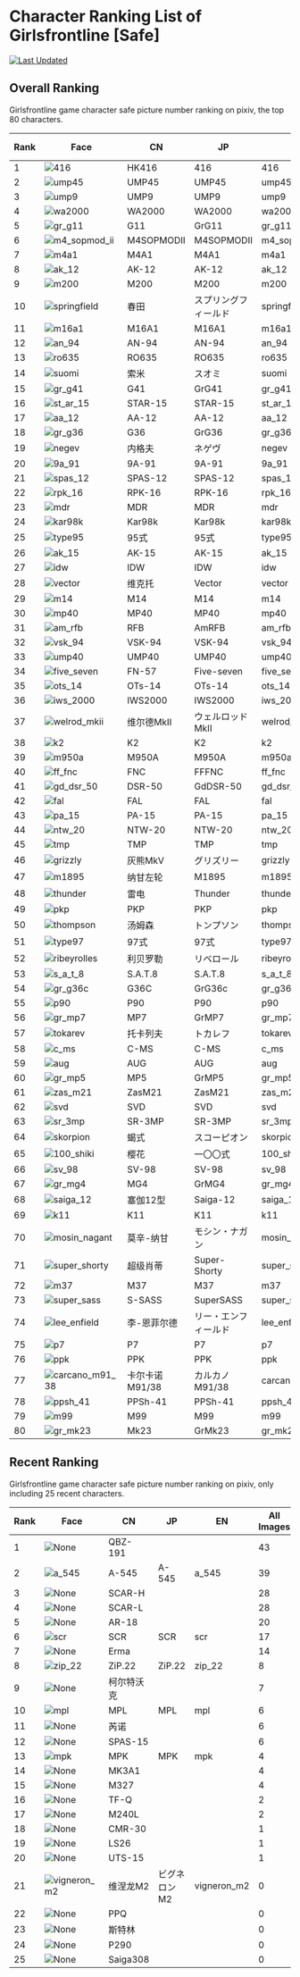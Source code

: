 # Character Ranking List of Girlsfrontline [Safe]

[![Last Updated](https://img.shields.io/endpoint?url=https://gist.githubusercontent.com/narugo1992/254442dea2e77cf46366df97f499242f/raw/data_last_update.json)](https://huggingface.co/datasets/deepghs/game_characters)

## Overall Ranking

Girlsfrontline game character safe picture number ranking on pixiv, the top 80 characters. 

|   Rank | Face                                                | CN         | JP           | EN             |   All Images |   R18 Images |
|--------|-----------------------------------------------------|------------|--------------|----------------|--------------|--------------|
|      1 | ![416](./images/logo_416.png)                       | HK416      | 416          | 416            |        11877 |         1634 |
|      2 | ![ump45](./images/logo_ump45.png)                   | UMP45      | UMP45        | ump45          |         8118 |          861 |
|      3 | ![ump9](./images/logo_ump9.png)                     | UMP9       | UMP9         | ump9           |         4740 |          451 |
|      4 | ![wa2000](./images/logo_wa2000.png)                 | WA2000     | WA2000       | wa2000         |         4003 |          511 |
|      5 | ![gr_g11](./images/logo_gr_g11.png)                 | G11        | GrG11        | gr_g11         |         3676 |          276 |
|      6 | ![m4_sopmod_ii](./images/logo_m4_sopmod_ii.png)     | M4SOPMODII | M4SOPMODII   | m4_sopmod_ii   |         3109 |          251 |
|      7 | ![m4a1](./images/logo_m4a1.png)                     | M4A1       | M4A1         | m4a1           |         3011 |          270 |
|      8 | ![ak_12](./images/logo_ak_12.png)                   | AK-12      | AK-12        | ak_12          |         2742 |          327 |
|      9 | ![m200](./images/logo_m200.png)                     | M200       | M200         | m200           |         2742 |          297 |
|     10 | ![springfield](./images/logo_springfield.png)       | 春田         | スプリングフィールド   | springfield    |         2710 |          400 |
|     11 | ![m16a1](./images/logo_m16a1.png)                   | M16A1      | M16A1        | m16a1          |         2633 |          196 |
|     12 | ![an_94](./images/logo_an_94.png)                   | AN-94      | AN-94        | an_94          |         2301 |          208 |
|     13 | ![ro635](./images/logo_ro635.png)                   | RO635      | RO635        | ro635          |         1990 |          253 |
|     14 | ![suomi](./images/logo_suomi.png)                   | 索米         | スオミ          | suomi          |         1821 |          288 |
|     15 | ![gr_g41](./images/logo_gr_g41.png)                 | G41        | GrG41        | gr_g41         |         1661 |          268 |
|     16 | ![st_ar_15](./images/logo_st_ar_15.png)             | STAR-15    | STAR-15      | st_ar_15       |         1639 |          135 |
|     17 | ![aa_12](./images/logo_aa_12.png)                   | AA-12      | AA-12        | aa_12          |         1491 |          140 |
|     18 | ![gr_g36](./images/logo_gr_g36.png)                 | G36        | GrG36        | gr_g36         |         1467 |          142 |
|     19 | ![negev](./images/logo_negev.png)                   | 内格夫        | ネゲヴ          | negev          |         1376 |          187 |
|     20 | ![9a_91](./images/logo_9a_91.png)                   | 9A-91      | 9A-91        | 9a_91          |         1267 |          230 |
|     21 | ![spas_12](./images/logo_spas_12.png)               | SPAS-12    | SPAS-12      | spas_12        |         1200 |          211 |
|     22 | ![rpk_16](./images/logo_rpk_16.png)                 | RPK-16     | RPK-16       | rpk_16         |         1170 |          194 |
|     23 | ![mdr](./images/logo_mdr.png)                       | MDR        | MDR          | mdr            |         1122 |          114 |
|     24 | ![kar98k](./images/logo_kar98k.png)                 | Kar98k     | Kar98k       | kar98k         |         1121 |           72 |
|     25 | ![type95](./images/logo_type95.png)                 | 95式        | 95式          | type95         |         1120 |          330 |
|     26 | ![ak_15](./images/logo_ak_15.png)                   | AK-15      | AK-15        | ak_15          |         1117 |          188 |
|     27 | ![idw](./images/logo_idw.png)                       | IDW        | IDW          | idw            |         1050 |           44 |
|     28 | ![vector](./images/logo_vector.png)                 | 维克托        | Vector       | vector         |         1003 |          165 |
|     29 | ![m14](./images/logo_m14.png)                       | M14        | M14          | m14            |          956 |           68 |
|     30 | ![mp40](./images/logo_mp40.png)                     | MP40       | MP40         | mp40           |          954 |          137 |
|     31 | ![am_rfb](./images/logo_am_rfb.png)                 | RFB        | AmRFB        | am_rfb         |          938 |           78 |
|     32 | ![vsk_94](./images/logo_vsk_94.png)                 | VSK-94     | VSK-94       | vsk_94         |          924 |          300 |
|     33 | ![ump40](./images/logo_ump40.png)                   | UMP40      | UMP40        | ump40          |          907 |           70 |
|     34 | ![five_seven](./images/logo_five_seven.png)         | FN-57      | Five-seven   | five_seven     |          873 |          146 |
|     35 | ![ots_14](./images/logo_ots_14.png)                 | OTs-14     | OTs-14       | ots_14         |          844 |          118 |
|     36 | ![iws_2000](./images/logo_iws_2000.png)             | IWS2000    | IWS2000      | iws_2000       |          837 |           68 |
|     37 | ![welrod_mkii](./images/logo_welrod_mkii.png)       | 维尔德MkⅡ     | ウェルロッドMkII   | welrod_mkii    |          824 |          110 |
|     38 | ![k2](./images/logo_k2.png)                         | K2         | K2           | k2             |          814 |           81 |
|     39 | ![m950a](./images/logo_m950a.png)                   | M950A      | M950A        | m950a          |          812 |           71 |
|     40 | ![ff_fnc](./images/logo_ff_fnc.png)                 | FNC        | FFFNC        | ff_fnc         |          805 |           45 |
|     41 | ![gd_dsr_50](./images/logo_gd_dsr_50.png)           | DSR-50     | GdDSR-50     | gd_dsr_50      |          796 |          193 |
|     42 | ![fal](./images/logo_fal.png)                       | FAL        | FAL          | fal            |          761 |          134 |
|     43 | ![pa_15](./images/logo_pa_15.png)                   | PA-15      | PA-15        | pa_15          |          752 |          168 |
|     44 | ![ntw_20](./images/logo_ntw_20.png)                 | NTW-20     | NTW-20       | ntw_20         |          746 |           70 |
|     45 | ![tmp](./images/logo_tmp.png)                       | TMP        | TMP          | tmp            |          712 |           87 |
|     46 | ![grizzly](./images/logo_grizzly.png)               | 灰熊MkⅤ      | グリズリー        | grizzly        |          689 |          119 |
|     47 | ![m1895](./images/logo_m1895.png)                   | 纳甘左轮       | M1895        | m1895          |          678 |           59 |
|     48 | ![thunder](./images/logo_thunder.png)               | 雷电         | Thunder      | thunder        |          645 |           50 |
|     49 | ![pkp](./images/logo_pkp.png)                       | PKP        | PKP          | pkp            |          640 |           83 |
|     50 | ![thompson](./images/logo_thompson.png)             | 汤姆森        | トンプソン        | thompson       |          599 |           66 |
|     51 | ![type97](./images/logo_type97.png)                 | 97式        | 97式          | type97         |          586 |          147 |
|     52 | ![ribeyrolles](./images/logo_ribeyrolles.png)       | 利贝罗勒       | リベロール        | ribeyrolles    |          580 |           35 |
|     53 | ![s_a_t_8](./images/logo_s_a_t_8.png)               | S.A.T.8    | S.A.T.8      | s_a_t_8        |          578 |           37 |
|     54 | ![gr_g36c](./images/logo_gr_g36c.png)               | G36C       | GrG36c       | gr_g36c        |          573 |           85 |
|     55 | ![p90](./images/logo_p90.png)                       | P90        | P90          | p90            |          573 |           64 |
|     56 | ![gr_mp7](./images/logo_gr_mp7.png)                 | MP7        | GrMP7        | gr_mp7         |          528 |           53 |
|     57 | ![tokarev](./images/logo_tokarev.png)               | 托卡列夫       | トカレフ         | tokarev        |          522 |           62 |
|     58 | ![c_ms](./images/logo_c_ms.png)                     | C-MS       | C-MS         | c_ms           |          493 |           34 |
|     59 | ![aug](./images/logo_aug.png)                       | AUG        | AUG          | aug            |          491 |           32 |
|     60 | ![gr_mp5](./images/logo_gr_mp5.png)                 | MP5        | GrMP5        | gr_mp5         |          487 |           47 |
|     61 | ![zas_m21](./images/logo_zas_m21.png)               | ZasM21     | ZasM21       | zas_m21        |          468 |           21 |
|     62 | ![svd](./images/logo_svd.png)                       | SVD        | SVD          | svd            |          465 |           46 |
|     63 | ![sr_3mp](./images/logo_sr_3mp.png)                 | SR-3MP     | SR-3MP       | sr_3mp         |          460 |           71 |
|     64 | ![skorpion](./images/logo_skorpion.png)             | 蝎式         | スコーピオン       | skorpion       |          453 |           29 |
|     65 | ![100_shiki](./images/logo_100_shiki.png)           | 樱花         | 一〇〇式         | 100_shiki      |          446 |           19 |
|     66 | ![sv_98](./images/logo_sv_98.png)                   | SV-98      | SV-98        | sv_98          |          436 |           27 |
|     67 | ![gr_mg4](./images/logo_gr_mg4.png)                 | MG4        | GrMG4        | gr_mg4         |          426 |           19 |
|     68 | ![saiga_12](./images/logo_saiga_12.png)             | 塞伽12型      | Saiga-12     | saiga_12       |          425 |           74 |
|     69 | ![k11](./images/logo_k11.png)                       | K11        | K11          | k11            |          425 |           54 |
|     70 | ![mosin_nagant](./images/logo_mosin_nagant.png)     | 莫辛-纳甘      | モシン・ナガン      | mosin_nagant   |          411 |           70 |
|     71 | ![super_shorty](./images/logo_super_shorty.png)     | 超级肖蒂       | Super-Shorty | super_shorty   |          401 |           46 |
|     72 | ![m37](./images/logo_m37.png)                       | M37        | M37          | m37            |          398 |           89 |
|     73 | ![super_sass](./images/logo_super_sass.png)         | S-SASS     | SuperSASS    | super_sass     |          350 |           32 |
|     74 | ![lee_enfield](./images/logo_lee_enfield.png)       | 李-恩菲尔德     | リー・エンフィールド   | lee_enfield    |          341 |           44 |
|     75 | ![p7](./images/logo_p7.png)                         | P7         | P7           | p7             |          339 |           32 |
|     76 | ![ppk](./images/logo_ppk.png)                       | PPK        | PPK          | ppk            |          337 |           40 |
|     77 | ![carcano_m91_38](./images/logo_carcano_m91_38.png) | 卡尔卡诺M91/38 | カルカノM91/38   | carcano_m91_38 |          337 |           34 |
|     78 | ![ppsh_41](./images/logo_ppsh_41.png)               | PPSh-41    | PPSh-41      | ppsh_41        |          337 |           29 |
|     79 | ![m99](./images/logo_m99.png)                       | M99        | M99          | m99            |          329 |           55 |
|     80 | ![gr_mk23](./images/logo_gr_mk23.png)               | Mk23       | GrMk23       | gr_mk23        |          314 |           37 |

## Recent Ranking

Girlsfrontline game character safe picture number ranking on pixiv, only including 25 recent characters. 

|   Rank | Face                                          | CN       | JP      | EN          |   All Images |   R18 Images |
|--------|-----------------------------------------------|----------|---------|-------------|--------------|--------------|
|      1 | ![None](./images/logo_None.png)               | QBZ-191  |         |             |           43 |           12 |
|      2 | ![a_545](./images/logo_a_545.png)             | A-545    | A-545   | a_545       |           39 |            6 |
|      3 | ![None](./images/logo_None_2.png)             | SCAR-H   |         |             |           28 |            0 |
|      4 | ![None](./images/logo_None_3.png)             | SCAR-L   |         |             |           28 |            0 |
|      5 | ![None](./images/logo_None_4.png)             | AR-18    |         |             |           20 |            0 |
|      6 | ![scr](./images/logo_scr.png)                 | SCR      | SCR     | scr         |           17 |            3 |
|      7 | ![None](./images/logo_None_5.png)             | Erma     |         |             |           14 |            0 |
|      8 | ![zip_22](./images/logo_zip_22.png)           | ZiP.22   | ZiP.22  | zip_22      |            8 |            1 |
|      9 | ![None](./images/logo_None_6.png)             | 柯尔特沃克    |         |             |            7 |            0 |
|     10 | ![mpl](./images/logo_mpl.png)                 | MPL      | MPL     | mpl         |            6 |            1 |
|     11 | ![None](./images/logo_None_7.png)             | 芮诺       |         |             |            6 |            0 |
|     12 | ![None](./images/logo_None_8.png)             | SPAS-15  |         |             |            6 |            0 |
|     13 | ![mpk](./images/logo_mpk.png)                 | MPK      | MPK     | mpk         |            4 |            1 |
|     14 | ![None](./images/logo_None_9.png)             | MK3A1    |         |             |            4 |            0 |
|     15 | ![None](./images/logo_None_10.png)            | M327     |         |             |            4 |            0 |
|     16 | ![None](./images/logo_None_11.png)            | TF-Q     |         |             |            2 |            1 |
|     17 | ![None](./images/logo_None_12.png)            | M240L    |         |             |            2 |            0 |
|     18 | ![None](./images/logo_None_13.png)            | CMR-30   |         |             |            1 |            1 |
|     19 | ![None](./images/logo_None_14.png)            | LS26     |         |             |            1 |            0 |
|     20 | ![None](./images/logo_None_15.png)            | UTS-15   |         |             |            1 |            0 |
|     21 | ![vigneron_m2](./images/logo_vigneron_m2.png) | 维涅龙M2    | ビグネロンM2 | vigneron_m2 |            0 |            0 |
|     22 | ![None](./images/logo_None_16.png)            | PPQ      |         |             |            0 |            0 |
|     23 | ![None](./images/logo_None_17.png)            | 斯特林      |         |             |            0 |            0 |
|     24 | ![None](./images/logo_None_18.png)            | P290     |         |             |            0 |            0 |
|     25 | ![None](./images/logo_None_19.png)            | Saiga308 |         |             |            0 |            0 |

